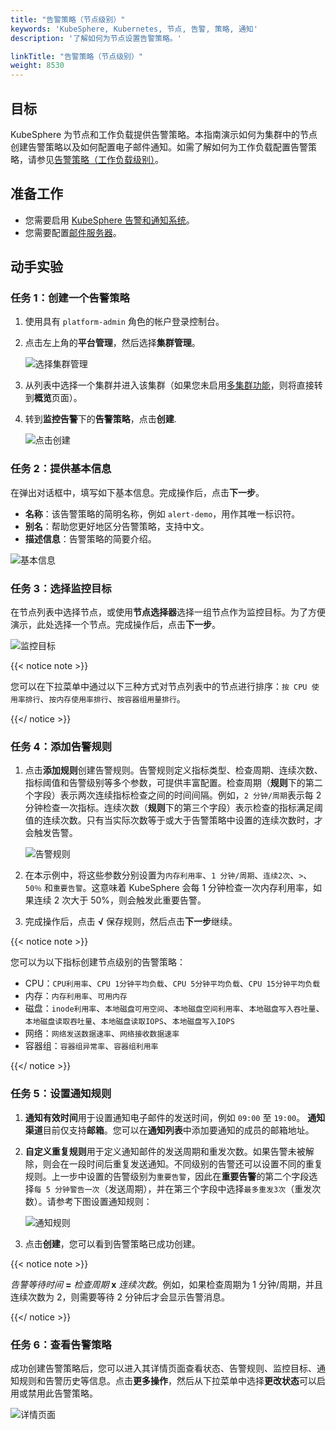 ```yaml
---
title: "告警策略（节点级别）"
keywords: 'KubeSphere, Kubernetes, 节点, 告警, 策略, 通知'
description: '了解如何为节点设置告警策略。'

linkTitle: "告警策略（节点级别）"
weight: 8530
---
```


## 目标

KubeSphere 为节点和工作负载提供告警策略。本指南演示如何为集群中的节点创建告警策略以及如何配置电子邮件通知。如需了解如何为工作负载配置告警策略，请参见[告警策略（工作负载级别）](../../../project-user-guide/alerting/alerting-policy/)。

## 准备工作

- 您需要启用 [KubeSphere 告警和通知系统](../../../pluggable-components/alerting-notification/)。
- 您需要配置[邮件服务器](../../../cluster-administration/cluster-settings/mail-server/)。

## 动手实验

### 任务 1：创建一个告警策略

1. 使用具有 `platform-admin` 角色的帐户登录控制台。

2. 点击左上角的**平台管理**，然后选择**集群管理**。

    ![选择集群管理](/images/docs/zh-cn/cluster-administration/cluster-wide-alerting-and-notification/alerting-policy-node-level/alerting_policy_node_level_guide.png)

3. 从列表中选择一个集群并进入该集群（如果您未启用[多集群功能](../../../multicluster-management/)，则将直接转到**概览**页面）。

4. 转到**监控告警**下的**告警策略**，点击**创建**.

    ![点击创建](/images/docs/zh-cn/cluster-administration/cluster-wide-alerting-and-notification/alerting-policy-node-level/alerting_policy_node_level_create.png)

### 任务 2：提供基本信息

在弹出对话框中，填写如下基本信息。完成操作后，点击**下一步**。

- **名称**：该告警策略的简明名称，例如 `alert-demo`，用作其唯一标识符。
- **别名**：帮助您更好地区分告警策略，支持中文。
- **描述信息**：告警策略的简要介绍。

![基本信息](/images/docs/zh-cn/cluster-administration/cluster-wide-alerting-and-notification/alerting-policy-node-level/alerting_policy_node_level_basic_info.png)

### 任务 3：选择监控目标

在节点列表中选择节点，或使用**节点选择器**选择一组节点作为监控目标。为了方便演示，此处选择一个节点。完成操作后，点击**下一步**。

![监控目标](/images/docs/zh-cn/cluster-administration/cluster-wide-alerting-and-notification/alerting-policy-node-level/alerting_policy_node_level_monitoring_target.png)

{{< notice note >}}

您可以在下拉菜单中通过以下三种方式对节点列表中的节点进行排序：`按 CPU 使用率排行`、`按内存使用率排行`、`按容器组用量排行`。

{{</ notice >}}

### 任务 4：添加告警规则

1. 点击**添加规则**创建告警规则。告警规则定义指标类型、检查周期、连续次数、指标阈值和告警级别等多个参数，可提供丰富配置。检查周期（**规则**下的第二个字段）表示两次连续指标检查之间的时间间隔。例如，`2 分钟/周期`表示每 2 分钟检查一次指标。连续次数（**规则**下的第三个字段）表示检查的指标满足阈值的连续次数。只有当实际次数等于或大于告警策略中设置的连续次数时，才会触发告警。

    ![告警规则](/images/docs/zh-cn/cluster-administration/cluster-wide-alerting-and-notification/alerting-policy-node-level/alerting_policy_node_level_alerting_rule.png)

2. 在本示例中，将这些参数分别设置为`内存利用率`、`1 分钟/周期`、`连续2次`、`>`、`50％` 和`重要告警`。这意味着 KubeSphere 会每 1 分钟检查一次内存利用率，如果连续 2 次大于 50%，则会触发此重要告警。

3. 完成操作后，点击 **√** 保存规则，然后点击**下一步**继续。

{{< notice note >}}

您可以为以下指标创建节点级别的告警策略：

- CPU：`CPU利用率`、`CPU 1分钟平均负载`、`CPU 5分钟平均负载`、`CPU 15分钟平均负载`
- 内存：`内存利用率`、`可用内存`
- 磁盘：`inode利用率`、`本地磁盘可用空间`、`本地磁盘空间利用率`、`本地磁盘写入吞吐量`、`本地磁盘读取吞吐量`、`本地磁盘读取IOPS`、`本地磁盘写入IOPS`
- 网络：`网络发送数据速率`、`网络接收数据速率`
- 容器组：`容器组异常率`、`容器组利用率`

{{</ notice >}}

### 任务 5：设置通知规则

1. **通知有效时间**用于设置通知电子邮件的发送时间，例如 `09:00` 至 `19:00`。 **通知渠道**目前仅支持**邮箱**。您可以在**通知列表**中添加要通知的成员的邮箱地址。

2. **自定义重复规则**用于定义通知邮件的发送周期和重发次数。如果告警未被解除，则会在一段时间后重复发送通知。不同级别的告警还可以设置不同的重复规则。上一步中设置的告警级别为`重要告警`，因此在**重要告警**的第二个字段选择`每 5 分钟警告一次`（发送周期），并在第三个字段中选择`最多重发3次`（重发次数）。请参考下图设置通知规则：

    ![通知规则](/images/docs/zh-cn/cluster-administration/cluster-wide-alerting-and-notification/alerting-policy-node-level/alerting_policy_node_level_notification_rule.PNG)

3. 点击**创建**，您可以看到告警策略已成功创建。

{{< notice note >}}

*告警等待时间* **=** *检查周期* **x** *连续次数*。例如，如果检查周期为 1 分钟/周期，并且连续次数为 2，则需要等待 2 分钟后才会显示告警消息。

{{</ notice >}}

### 任务 6：查看告警策略

成功创建告警策略后，您可以进入其详情页面查看状态、告警规则、监控目标、通知规则和告警历史等信息。点击**更多操作**，然后从下拉菜单中选择**更改状态**可以启用或禁用此告警策略。

![详情页面](/images/docs/zh-cn/cluster-administration/cluster-wide-alerting-and-notification/alerting-policy-node-level/alerting-policy-node-level-detail-page.png)
